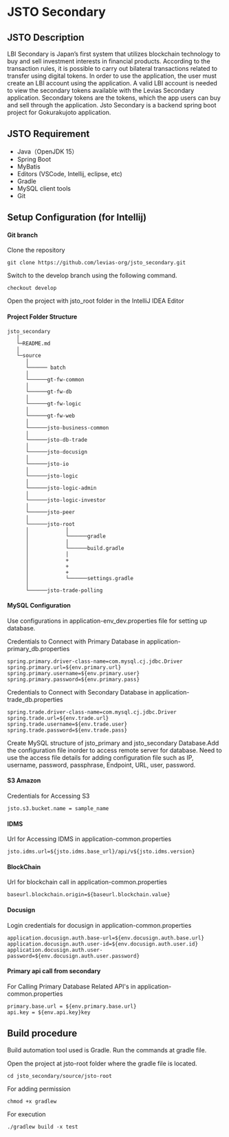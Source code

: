 # JSTO Secondary 

## JSTO Description

 LBI Secondary is Japan’s first system that utilizes blockchain technology to buy and sell investment interests in financial products. According to the transaction rules, it is possible to carry out bilateral transactions related to transfer using digital tokens. In order to use the application, the user must create an LBI account using the application. A valid LBI account is needed to view the secondary tokens available with the Levias Secondary application. Secondary tokens are the tokens, which the app users can buy and sell through the application. Jsto Secondary is a backend spring boot project for Gokurakujoto application.

## JSTO Requirement

* Java（OpenJDK 15）
* Spring Boot
* MyBatis 
* Editors (VSCode, Intellij, eclipse, etc)
* Gradle
* MySQL client tools
* Git

## Setup Configuration (for Intellij)

#### Git branch

Clone the repository
    
    git clone https://github.com/levias-org/jsto_secondary.git
    
Switch to the develop branch using the following command.

    checkout develop

Open the project with jsto_root folder in the IntelliJ IDEA Editor 

#### Project Folder Structure

    jsto_secondary
       │        
       └─README.md 
       │        
       └─source
          │     
          └────── batch        
          │
          └──────gt-fw-common       
          │
          └──────gt-fw-db   
          │        
          └──────gt-fw-logic
          │ 
          └──────gt-fw-web
          │      
          └──────jsto-business-common
          │   
          └──────jsto-db-trade
          │  
          └──────jsto-docusign
          │  
          └──────jsto-io
          │   
          └──────jsto-logic
          │ 
          └──────jsto-logic-admin
          │   
          └──────jsto-logic-investor
          │ 
          └──────jsto-peer
          │ 
          └──────jsto-root
          │            │     
          │            └──────gradle
          │            │   
          │            └──────build.gradle
          │            │  
          │            + 
          │            + 
          │            +
          │            └──────settings.gradle
          │
          └──────jsto-trade-polling
                      

 #### MySQL Configuration
  
Use configurations in application-env_dev.properties file for setting up database.

Credentials to Connect with Primary Database in application-primary_db.properties

    spring.primary.driver-class-name=com.mysql.cj.jdbc.Driver
    spring.primary.url=${env.primary.url}
    spring.primary.username=${env.primary.user}
    spring.primary.password=${env.primary.pass}
    
Credentials to Connect with Secondary Database in application-trade_db.properties
    
    spring.trade.driver-class-name=com.mysql.cj.jdbc.Driver
    spring.trade.url=${env.trade.url}
    spring.trade.username=${env.trade.user}
    spring.trade.password=${env.trade.pass}

Create MySQL structure of jsto_primary and jsto_secondary Database.Add the configuration file inorder to access remote server for database. Need to use the access file details for adding configuration file such as IP, username, password, passphrase, Endpoint, URL, user, password.
    
  #### S3 Amazon

Credentials for Accessing S3
    
    jsto.s3.bucket.name = sample_name
        
  #### IDMS 

Url for Accessing IDMS in application-common.properties
    
    jsto.idms.url=${jsto.idms.base_url}/api/v${jsto.idms.version} 
    
  #### BlockChain

 Url for blockchain call in application-common.properties

    baseurl.blockchain.origin=${baseurl.blockchain.value}
    
  #### Docusign

Login credentials for docusign in application-common.properties

    application.docusign.auth.base-url=${env.docusign.auth.base.url}
    application.docusign.auth.user-id=${env.docusign.auth.user.id}
    application.docusign.auth.user-password=${env.docusign.auth.user.password}
    
  ####  Primary api call from secondary
  
For Calling Primary Database Related API's in application-common.properties

    primary.base.url = ${env.primary.base.url}
    api.key = ${env.api.key}key 
    
## Build procedure 

Build automation tool used is Gradle. Run the commands at gradle file.

Open the project at jsto-root folder where the gradle file is located.

    cd jsto_secondary/source/jsto-root

For adding permission

    chmod +x gradlew  
    
For execution
    
    ./gradlew build -x test 
    

